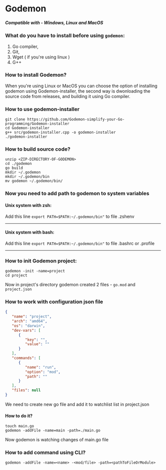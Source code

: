# Godemon

##### Compatible with - Windows, Linux and MacOS

### What do you have to install before using `godemon`:
1. Go compiler,
2. Git,
3. Wget ( if you're using linux )
4. G++

### How to install Godemon?
When you're using Linux or MacOS you can choose the option of installing godemon using Godemon-installer,
the second way is dwonloading the source code from releases, and building it using Go compiler.

### How to use godemon-installer
```shell
git clone https://github.com/Godemon-simplify-your-Go-programming/Godemon-installer
cd Godemon-installer
g++ src/godemon-installer.cpp -o godemon-installer
./godemon-installer
```

### How to build source code?

```shell
unzip <ZIP-DIRECTORY-OF-GODEMON>
cd ./godemon
go build
mkdir ~/.godemon
mkdir ~/.godemon/bin
mv godemon ~/.godemon/bin/
```

### Now you need to add path to godemon to system variables

#### Unix system with zsh:
Add this line `export PATH=$PATH:~/.godemon/bin"` to file .zshenv

---

#### Unix system with bash:
Add this line `export PATH=$PATH:~/.godemon/bin"` to file .bashrc or .profile

---

### How to init Godemon project:
```shell
godemon -init -name=project
cd project
```

Now in project's directory godemon created 2 files - `go.mod` and `project.json`

### How to work with configuration json file
```json
{
   "name": "project",
   "arch": "amd64",
   "os": "darwin",
   "dev-vars": [
      {
         "key": "",
         "value": ""
      }
   ],
   "commands": [
      {
         "name": "run",
         "option": "mod",
         "path": ""
      }
   ],
   "files": null
}
```
We need to create new go file and add it to watchlist list in project.json
#### How to do it?
```shell
touch main.go
godemon -addFile -name=main -path=./main.go
```
Now godemon is watching changes of main.go file

### How to add command using CLI?
```shell
godemon -addFile -name=<name> -<mod/file> -path=<pathToFileOrModule>
```